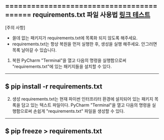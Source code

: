=========================================
requirements.txt 파일 사용법
[링크 테스트](https://colab.research.google.com/drive/17shDwyoPjRdKgjEHo8rU217a0XsDG1lf)
------------------------------------------
[주의 사항]
- 쓸데 없는 패키지가 requirements.txt에 목록화 되지 않도록 해주세요.
- requirements.txt는 항상 복원을 먼저 실행한 후, 생성을 실행 해주세요. 안그러면 목록 날아갈 수 있습니다.

1. 복원
PyCharm "Terminal"을 열고 다음의 명령을 실행함으로써 "requirements.txt"에 있는 패키지들을 설치할 수 있다.
------------------------------------------
$ pip install -r requirements.txt
------------------------------------------

2. 생성
requirements.txt는 현재 파이썬 인터프리터 환경에 설치되어 있는 패키지 목록을 담고 있는 텍스트 파일이다.
PyCharm "Terminal"을 열고 다음의 명령을 실행함으로써 손쉽게 "requirements.txt" 파일을 생성할 수 있다.

------------------------------------------
$ pip freeze > requirements.txt
------------------------------------------

